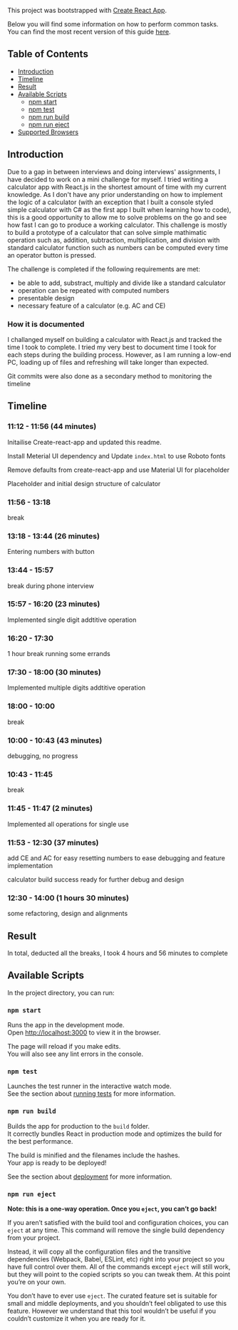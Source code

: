 This project was bootstrapped with [Create React App](https://github.com/facebook/create-react-app).

Below you will find some information on how to perform common tasks.<br>
You can find the most recent version of this guide [here](https://github.com/facebook/create-react-app/blob/master/packages/react-scripts/template/README.md).

## Table of Contents

- [Introduction](#introduction)
- [Timeline](#timeline)
- [Result](#result)
- [Available Scripts](#available-scripts)
  - [npm start](#npm-start)
  - [npm test](#npm-test)
  - [npm run build](#npm-run-build)
  - [npm run eject](#npm-run-eject)
- [Supported Browsers](#supported-browsers)


## Introduction

Due to a gap in between interviews and doing interviews' assignments, I have decided to work on a mini challenge for myself. I tried writing a calculator app with React.js in the shortest amount of time with my current knowledge. As I don't have any prior understanding on how to implement the logic of a calculator (with an exception that I built a console styled simple calculator with C# as the first app I built when learning how to code), this is a good opportunity to allow me to solve problems on the go and see how fast I can go to produce a working calculator. This challenge is mostly to build a prototype of a calculator that can solve simple mathimatic operation such as, addition, subtraction, multiplication, and division with standard calculator function such as numbers can be computed every time an operator button is pressed.

The challenge is completed if the following requirements are met:
- be able to add, substract, multiply and divide like a standard calculator
- operation can be repeated with computed numbers
- presentable design
- necessary feature of a calculator (e.g. AC and CE)

### How it is documented

I challanged myself on building a calculator with React.js and tracked the time I took to complete. I tried my very best to document time I took for each steps during the building process. However, as I am running a low-end PC, loading up of files and refreshing will take longer than expected.

Git commits were also done as a secondary method to monitoring the timeline

## Timeline

### 11:12 - 11:56 (44 minutes)

Initailise Create-react-app and updated this readme.

Install Meterial UI dependency and Update `index.html` to use Roboto fonts

Remove defaults from create-react-app and use Material UI for placeholder

Placeholder and initial design structure of calculator

### 11:56 - 13:18

break

### 13:18 - 13:44 (26 minutes)

Entering numbers with button

### 13:44 - 15:57

break during phone interview

### 15:57 - 16:20 (23 minutes)

Implemented single digit addtitive operation

### 16:20 - 17:30 

1 hour break running some errands

### 17:30 - 18:00 (30 minutes)

Implemented multiple digits addtitive operation

### 18:00 - 10:00

break

### 10:00 - 10:43 (43 minutes)

debugging, no progress

### 10:43 - 11:45

break

### 11:45 - 11:47 (2 minutes)

Implemented all operations for single use

### 11:53 - 12:30 (37 minutes)

add CE and AC for easy resetting numbers to ease debugging and feature implementation

calculator build success ready for further debug and design

### 12:30 - 14:00 (1 hours 30 minutes)

some refactoring, design and alignments 

## Result

In total, deducted all the breaks, I took 4 hours and 56 minutes to complete

## Available Scripts

In the project directory, you can run:

### `npm start`

Runs the app in the development mode.<br>
Open [http://localhost:3000](http://localhost:3000) to view it in the browser.

The page will reload if you make edits.<br>
You will also see any lint errors in the console.

### `npm test`

Launches the test runner in the interactive watch mode.<br>
See the section about [running tests](#running-tests) for more information.

### `npm run build`

Builds the app for production to the `build` folder.<br>
It correctly bundles React in production mode and optimizes the build for the best performance.

The build is minified and the filenames include the hashes.<br>
Your app is ready to be deployed!

See the section about [deployment](#deployment) for more information.

### `npm run eject`

**Note: this is a one-way operation. Once you `eject`, you can’t go back!**

If you aren’t satisfied with the build tool and configuration choices, you can `eject` at any time. This command will remove the single build dependency from your project.

Instead, it will copy all the configuration files and the transitive dependencies (Webpack, Babel, ESLint, etc) right into your project so you have full control over them. All of the commands except `eject` will still work, but they will point to the copied scripts so you can tweak them. At this point you’re on your own.

You don’t have to ever use `eject`. The curated feature set is suitable for small and middle deployments, and you shouldn’t feel obligated to use this feature. However we understand that this tool wouldn’t be useful if you couldn’t customize it when you are ready for it.
